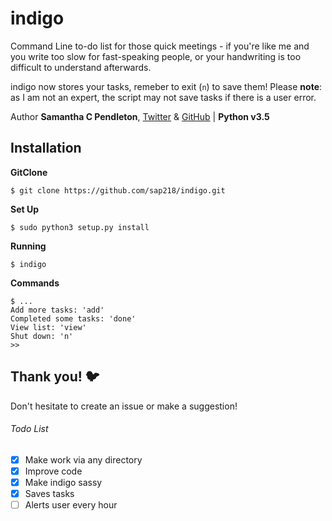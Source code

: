 # indigo
Command Line to-do list for those quick meetings - if you're like me and you write too slow for fast-speaking people, or your handwriting is too difficult to understand afterwards.

indigo now stores your tasks, remeber to exit (`n`) to save them! Please **note**: as I am not an expert, the script may not save tasks if there is a user error. 

Author __Samantha C Pendleton__, [Twitter](https://twitter.com/sap218) & [GitHub](https://github.com/sap218) | **Python v3.5** 

## Installation

**GitClone**

`$ git clone https://github.com/sap218/indigo.git`

**Set Up**

`$ sudo python3 setup.py install`

**Running**

`$ indigo`

**Commands**

```
$ ...
Add more tasks: 'add'
Completed some tasks: 'done'
View list: 'view'
Shut down: 'n'
>>
```

## Thank you! :bird:

Don't hesitate to create an issue or make a suggestion!

###### Todo List
- [x] Make work via any directory
- [x] Improve code
- [x] Make indigo sassy
- [x] Saves tasks
- [ ] Alerts user every hour
